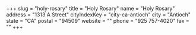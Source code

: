 +++
slug = "holy-rosary"
title = "Holy Rosary"
name = "Holy Rosary"
address = "1313 A Street"
cityIndexKey = "city-ca-antioch"
city = "Antioch"
state = "CA"
postal = "94509"
website = ""
phone = "925 757-4020"
fax = ""
+++
